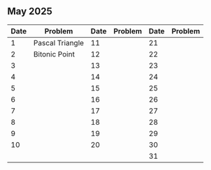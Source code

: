 ## May 2025

| Date | Problem         | Date | Problem | Date | Problem |
| ---- | --------------- | ---- | ------- | ---- | ------- |
| 1    | Pascal Triangle | 11   |         | 21   |         |
| 2    | Bitonic Point   | 12   |         | 22   |         |
| 3    |                 | 13   |         | 23   |         |
| 4    |                 | 14   |         | 24   |         |
| 5    |                 | 15   |         | 25   |         |
| 6    |                 | 16   |         | 26   |         |
| 7    |                 | 17   |         | 27   |         |
| 8    |                 | 18   |         | 28   |         |
| 9    |                 | 19   |         | 29   |         |
| 10   |                 | 20   |         | 30   |         |
|      |                 |      |         | 31   |         |
